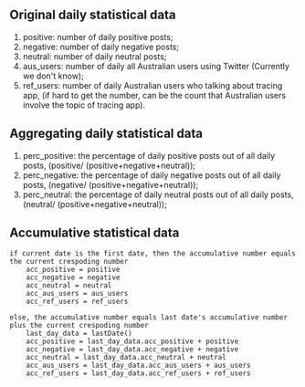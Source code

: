 ## Original daily statistical data
1. positive: number of daily positive posts;
2. negative: number of daily negative posts;
3. neutral: number of daily neutral posts;
4. aus_users: number of daily all Australian users using Twitter (Currently we don't know);
5. ref_users: number of daily Australian users who talking about tracing app, 
(if hard to get the number, can be the count that Australian users involve the topic of tracing app).

## Aggregating daily statistical data
1. perc_positive: the percentage of daily positive posts out of all daily posts, (positive/ (positive+negative+neutral));
2. perc_negative: the percentage of daily negative posts out of all daily posts, (negative/ (positive+negative+neutral));
3. perc_neutral: the percentage of daily neutral posts out of all daily posts, (neutral/ (positive+negative+neutral));

## Accumulative statistical data
```
if current date is the first date, then the accumulative number equals the current crespoding number
    acc_positive = positive
    acc_negative = negative
    acc_neutral = neutral
    acc_aus_users = aus_users
    acc_ref_users = ref_users
   
else, the accumulative number equals last date's accumulative number plus the current crespoding number
    last_day_data = lastDate()
    acc_positive = last_day_data.acc_positive + positive
    acc_negative = last_day_data.acc_negative + negative
    acc_neutral = last_day_data.acc_neutral + neutral
    acc_aus_users = last_day_data.acc_aus_users + aus_users
    acc_ref_users = last_day_data.acc_ref_users + ref_users
```
